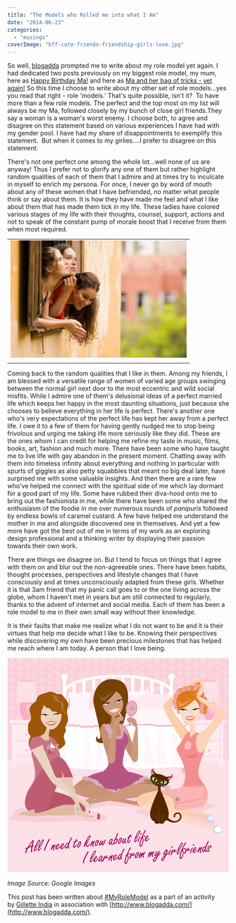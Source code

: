 ```yaml
---
title: "The Models who Rolled me into what I Am"
date: "2014-06-23"
categories: 
  - "musings"
coverImage: "bff-cute-friends-friendship-girls-love.jpg"
---
```


So well, [blogadda](http://www.blogadda.com/) prompted me to write about my role model yet again. I had dedicated two posts previously on my biggest role model, my mum, here as [Happy Birthday Ma!](http://ifsbutsandsetcs.com/2014/04/13/its-mums-birthday-today/) and here as [Ma and her bag of tricks - yet again!](http://ifsbutsandsetcs.com/2014/06/23/ma-and-her-bag-of-tricks-yet-again/) So this time I choose to write about my other set of role models...yes you read that right - role 'models.' That's quite possible, isn't it?  To have more than a few role models. The perfect and the top most on my list will always be my Ma, followed closely by my bunch of close girl friends.They say a woman is a woman's worst enemy. I choose both, to agree and disagree on this statement based on various experiences I have had with my gender pool. I have had my share of disappointments to exemplify this statement.  But when it comes to my girlies....I prefer to disagree on this statement.

There's not one perfect one among the whole lot...well none of us are anyway! Thus I prefer not to glorify any one of them but rather highlight random qualities of each of them that I admire and at times try to inculcate in myself to enrich my persona. For once, I never go by word of mouth about any of these women that I have befriended, no matter what people think or say about them. It is how they have made me feel and what I like about them that has made them tick in my life. These ladies have colored various stages of my life with their thoughts, counsel, support, actions and not to speak of the constant pump of morale boost that I receive from them when most required.

<table class="tr-caption-container" style="margin-left: auto; margin-right: auto; text-align: center;" cellspacing="0" cellpadding="0" align="center"><tbody><tr><td style="text-align: center;"><a style="margin-left: auto; margin-right: auto;" href="http://ifsbutsandsetcs.com/wp-content/uploads/2014/06/bff-cute-friends-friendship-girls-love.jpg"><img src="images/bff-cute-friends-friendship-girls-love.jpg" width="400" height="266" border="0"></a></td></tr><tr><td class="tr-caption" style="text-align: center;"></td></tr></tbody></table>

Coming back to the random qualities that I like in them. Among my friends, I am blessed with a versatile range of women of varied age groups swinging between the normal girl next door to the most eccentric and wild social misfits. While I admire one of them's delusional ideas of a perfect married life which keeps her happy in the most daunting situations, just because she chooses to believe everything in her life is perfect. There's another one who's very expectations of the perfect life has kept her away from a perfect life. I owe it to a few of them for having gently nudged me to stop being frivolous and urging me taking life more seriously like they did. These are the ones whom I can credit for helping me refine my taste in music, films, books, art, fashion and much more. There have been some who have taught me to live life with gay abandon in the present moment. Chatting away with them into timeless infinity about everything and nothing in particular with spurts of giggles as also petty squabbles that meant no big deal later, have surprised me with some valuable insights. And then there are a rare few who've helped me connect with the spiritual side of me which lay dormant for a good part of my life. Some have rubbed their diva-hood onto me to bring out the fashionista in me, while there have been some who shared the enthusiasm of the foodie in me over numerous rounds of _panipuris_ followed by endless bowls of caramel custard. A few have helped me understand the mother in me and alongside discovered one in themselves. And yet a few more have got the best out of me in terms of my work as an exploring design professional and a thinking writer by displaying their passion towards their own work.

There are things we disagree on. But I tend to focus on things that I agree with them on and blur out the non-agreeable ones. There have been habits, thought processes, perspectives and lifestyle changes that I have consciously and at times unconsciously adapted from these girls. Whether it is that 3am friend that my panic call goes to or the one living across the globe, whom I haven't met in years but am still connected to regularly, thanks to the advent of internet and social media. Each of them has been a role model to me in their own small way without their knowledge.

It is their faults that make me realize what I do not want to be and it is their virtues that help me decide what I like to be. Knowing their perspectives while discovering my own have been precious milestones that has helped me reach where I am today. A person that I love being.

[![](images/girlfriends.gif)](http://ifsbutsandsetcs.com/wp-content/uploads/2014/06/girlfriends.gif)

_Image Source: Google Images_

This post has been written about [#MyRoleModel](http://myrolemodel.blogadda.com/) as a part of an activity by [Gillette India](http://www.rewardme.in/tag/gillette-cricket) in association with [http://www.blogadda.com/](http://www.blogadda.com/).
